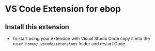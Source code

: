 # VS Code Extension for ebop

## Install this extension

* To start using your extension with Visual Studio Code copy it into the `<user home>/.vscode/extensions` folder and restart Code.
